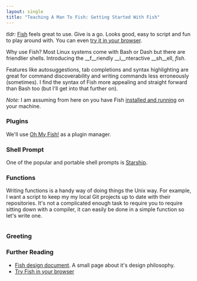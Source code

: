 ```yaml
---
layout: single
title: "Teaching A Man To Fish: Getting Started With Fish"
---
```


_tldr:_ [Fish](https://fishshell.com/) feels great to use. Give is a go. Looks good, easy to script and fun to play around with. You can even [try it in your browser](https://rootnroll.com/d/fish-shell/).

Why use Fish? Most Linux systems come with Bash or Dash but there are friendlier shells. Introducing the __f__riendly __i__nteractive __sh__ell, _fish_.

Features like autosuggestions, tab completions and syntax highlighting are great for command discoverability and writing commands less erroneously (sometimes). I find the syntax of Fish more appealing and straight forward than Bash too (but I'll get into that further on).

_Note:_ I am assuming from here on you have Fish [installed and running](https://fishshell.com/docs/current/index.html#installation) on your machine.

### Plugins

We'll use [Oh My Fish!](https://github.com/oh-my-fish/oh-my-fish) as a plugin manager. 

### Shell Prompt

One of the popular and portable shell prompts is [Starship](https://github.com/starship/starship).

### Functions

Writing functions is a handy way of doing things the Unix way. For example, I want a script to keep my my local Git projects up to date with their repositories. It's not a complicated enough task to require you to require sitting down with a compiler, it can easily be done in a simple function so let's write one.

```

```

### Greeting

### Further Reading

- [Fish design document](https://fishshell.com/docs/current/design.html). A small page about it's design philosophy.
- [Try Fish in your browser](https://rootnroll.com/d/fish-shell/)

